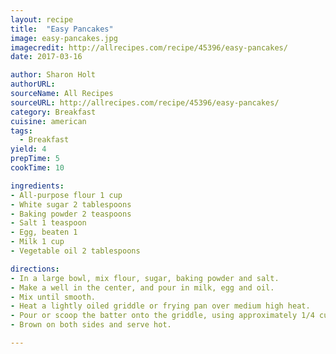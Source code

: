```yaml
---
layout: recipe
title:  "Easy Pancakes"
image: easy-pancakes.jpg
imagecredit: http://allrecipes.com/recipe/45396/easy-pancakes/
date: 2017-03-16

author: Sharon Holt
authorURL:
sourceName: All Recipes
sourceURL: http://allrecipes.com/recipe/45396/easy-pancakes/
category: Breakfast
cuisine: american
tags:
  - Breakfast
yield: 4
prepTime: 5
cookTime: 10

ingredients:
- All-purpose flour 1 cup
- White sugar 2 tablespoons
- Baking powder 2 teaspoons
- Salt 1 teaspoon
- Egg, beaten 1
- Milk 1 cup
- Vegetable oil 2 tablespoons

directions:
- In a large bowl, mix flour, sugar, baking powder and salt.
- Make a well in the center, and pour in milk, egg and oil.
- Mix until smooth.
- Heat a lightly oiled griddle or frying pan over medium high heat.
- Pour or scoop the batter onto the griddle, using approximately 1/4 cup for each pancake.
- Brown on both sides and serve hot.

---
```


